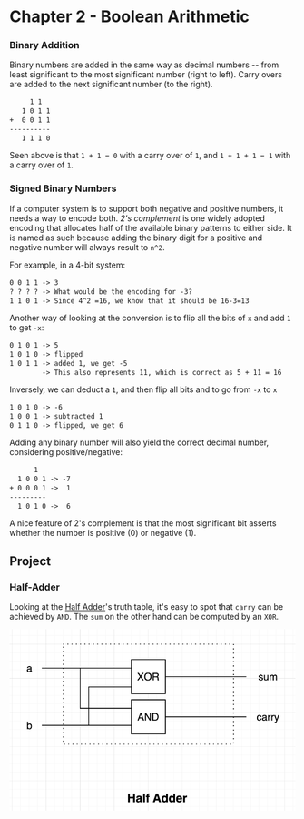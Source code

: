 # Chapter 2 - Boolean Arithmetic

### Binary Addition

Binary numbers are added in the same way as decimal numbers -- from least significant to the most significant number (right to left). Carry overs are added to the next significant number (to the right).

```
     1 1
   1 0 1 1
+  0 0 1 1
----------
   1 1 1 0
```

Seen above is that `1 + 1 = 0` with a carry over of `1`, and `1 + 1 + 1 = 1` with a carry over of `1`.

### Signed Binary Numbers

If a computer system is to support both negative and positive numbers, it needs a way to encode both. _2's complement_ is one widely adopted encoding that allocates half of the available binary patterns to either side. It is named as such because adding the binary digit for a positive and negative number will always result to `n^2`. 

For example, in a 4-bit system:

```
0 0 1 1 -> 3
? ? ? ? -> What would be the encoding for -3?
1 1 0 1 -> Since 4^2 =16, we know that it should be 16-3=13
```

Another way of looking at the conversion is to flip all the bits of `x` and add `1` to get `-x`:

```
0 1 0 1 -> 5
1 0 1 0 -> flipped
1 0 1 1 -> added 1, we get -5
        -> This also represents 11, which is correct as 5 + 11 = 16
```

Inversely, we can  deduct a `1`, and then flip all bits and to go from `-x` to `x`

```
1 0 1 0 -> -6
1 0 0 1 -> subtracted 1
0 1 1 0 -> flipped, we get 6
```

Adding any binary number will also yield the correct decimal number, considering positive/negative:

```
      1
  1 0 0 1 -> -7
+ 0 0 0 1 ->  1
---------
  1 0 1 0 ->  6
```

A nice feature of 2's complement is that the most significant bit asserts whether the number is positive (0) or negative (1).

## Project

### Half-Adder

Looking at the [Half Adder](./HalfAdder.hdl)'s truth table, it's easy to spot that `carry` can be achieved by `AND`. The `sum` on the other hand can be computed by an `XOR`.

![](./img/half-adder.png)
